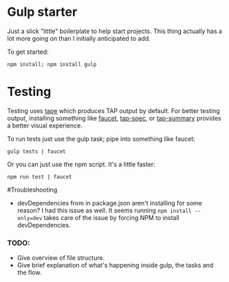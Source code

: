 # Gulp starter 

Just a slick "little" boilerplate to help start projects. 
This thing actually has a lot more going on than I initially anticipated to add. 

To get started: 
```
npm install; npm install gulp 
```

# Testing 
Testing uses [tape](https://github.com/substack/tape) which produces TAP output by default. For better testing output, installing something like [faucet](https://github.com/substack/faucet), [tap-spec](https://github.com/scottcorgan/tap-spec), or [tap-summary](https://github.com/zoubin/tap-summary) provides a better visual experience.   

To run tests just use the gulp task; pipe into something like faucet: 
``` 
gulp tests | faucet 
``` 

Or you can just use the npm script. It's a little faster: 
``` 
npm run test | faucet
``` 



#Troubleshooting
* devDependencies from in package.json aren't installing for some reason? I had this issue as well. It seems running ```npm install --only=dev``` takes care of the issue by forcing NPM to install devDependencies.  


### TODO: 
* Give overview of file structure. 
* Give brief explanation of what's happening inside gulp, the tasks and the flow. 
 

